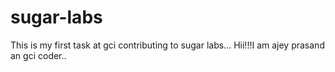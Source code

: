 # sugar-labs
This is my first task at gci contributing to sugar labs...
Hii!!!I am ajey prasand an gci coder..
